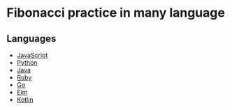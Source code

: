 # Fibonacci practice in many language

## Languages

* [JavaScript](https://github.com/teinen/fibonacci-in-many-langs/blob/master/fibonacci.js)
* [Python](https://github.com/teinen/fibonacci-in-many-langs/blob/master/fibonacci.py)
* [Java](https://github.com/teinen/fibonacci-in-many-langs/blob/master/Fibonacci.java)
* [Ruby](https://github.com/teinen/fibonacci-in-many-langs/blob/master/fibonacci.rb)
* [Go](https://github.com/teinen/fibonacci-in-many-langs/blob/master/fibonacci.go)
* [Elm]()
* [Kotlin]()